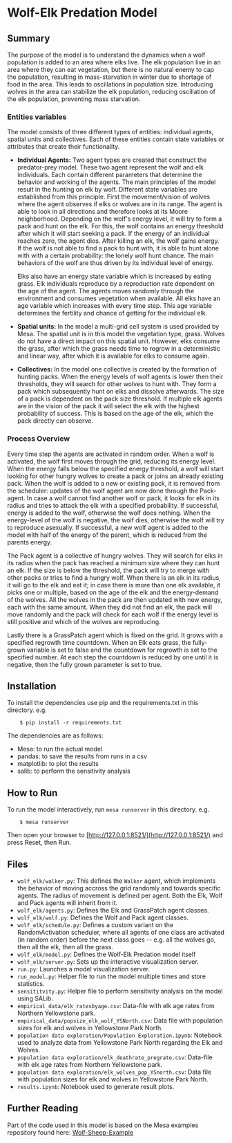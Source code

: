 # Wolf-Elk Predation Model

## Summary

The purpose of the model is to understand the dynamics when a wolf population is added to an area where elks live. The elk population live in an area where they can eat vegetation, but there is no natural enemy to cap the population, resulting in mass-starvation in winter due to shortage of food in the area. This leads to oscillations in population size. Introducing wolves in the area can stabilize the elk population, reducing oscillation of the elk population, preventing mass starvation.
### Entities variables
The model consists of three different types of entities: individual agents, spatial units and collectives. Each of these entities contain state variables or attributes that create their functionality. 
- **Individual Agents:** Two agent types are created that construct the predator-prey model. These two agent represent the wolf and elk individuals. Each contain different parameters that determine the behavior and working of the agents. The main principles of the model result in the hunting on elk by wolf. Different state variables are established from this principle. First the movement/vision of wolves where the agent observes if elks or wolves are in its range. The agent is able to look in all directions and therefore looks at its Moore neighborhood. Depending on the wolf's energy level, it will try to form a pack and hunt on the elk. For this, the wolf contains an energy threshold after which it will start seeking a pack. If the energy of an individual reaches zero, the agent dies. After killing an elk, the wolf gains energy. If the wolf is not able to find a pack to hunt with, it is able to hunt alone with with a certain probability: the lonely wolf hunt chance. The main behaviors of the wolf are thus driven by its individual level of energy.
    
    Elks also have an energy state variable which is increased by eating grass. Elk individuals reproduce by a reproduction rate dependent on the age of the agent. The agents moves randomly through the environment and consumes vegetation when available. All elks have an age variable which increases with every time step. This age variable determines the fertility and chance of getting for the individual elk. 

- **Spatial units:** In the model a multi-grid cell system is used provided by Mesa. The spatial unit is in this model the vegetation type, grass. Wolves do not have a direct impact on this spatial unit. However, elks consume the grass, after which the grass needs time to regrow in a deterministic and linear way, after which it is available for elks to consume again.
    
- **Collectives:** In the model one collective is created by the formation of hunting packs. When the energy levels of wolf agents is lower then their thresholds, they will search for other wolves to hunt with. They form a pack which subsequently hunt on elks and dissolve afterwards. The size of a pack is dependent on the pack size threshold. If multiple elk agents are in the vision of the pack it will select the elk with the highest probability of success. This is based on the age of the elk, which the pack directly can observe.
    

### Process Overview
Every time step the agents are activated in random order. When a wolf is activated, the wolf first moves through the grid, reducing its energy level. When the energy falls below the specified energy threshold, a wolf will start looking for other hungry wolves to create a pack or joins an already existing pack. When the wolf is added to a new or existing pack, it is removed from the scheduler: updates of the wolf agent are now done through the Pack-agent. In case a wolf cannot find another wolf or pack, it looks for elk in its radius and tries to attack the elk with a specified probability. If successful, energy is added to the wolf, otherwise the wolf does nothing. When the energy-level of the wolf is negative, the wolf dies, otherwise the wolf will try to reproduce asexually. If successful, a new wolf agent is added to the model with half of the energy of the parent, which is reduced from the parents energy.

The Pack agent is a collective of hungry wolves. They will search for elks in its radius when the pack has reached a minimum size where they can hunt an elk. If the size is below the threshold, the pack will try to merge with other packs or tries to find a hungry wolf. When there is an elk in its radius, it will go to the elk and eat it; in case there is more than one elk available, it picks one or multiple, based on the age of the elk and the energy-demand of the wolves. All the wolves in the pack are then updated with new energy, each with the same amount. When they did not find an elk, the pack will move randomly and the pack will check for each wolf if the energy level is still positive and which of the wolves are reproducing.

Lastly there is a GrassPatch agent which is fixed on the grid. It grows with a specified regrowth time countdown. When an Elk eats grass, the fully-grown variable is set to false and the countdown for regrowth is set to the specified number. At each step the countdown is reduced by one until it is negative, then the fully grown parameter is set to true.

## Installation

To install the dependencies use pip and the requirements.txt in this directory. e.g.

```
    $ pip install -r requirements.txt
```
The dependencies are as follows:
- Mesa: to run the actual model
- pandas: to save the results from runs in a csv
- matplotlib: to plot the results
- salib: to perform the sensitivity analysis
## How to Run

To run the model interactively, run ``mesa runserver`` in this directory. e.g.

```
    $ mesa runserver
```

Then open your browser to [http://127.0.0.1:8521/](http://127.0.0.1:8521/) and press Reset, then Run.

## Files

* ``wolf_elk/walker.py``: This defines the ``Walker`` agent, which implements the behavior of moving accross the grid randomly and towards specific agents. The radius of movement is defined per agent. Both the Elk, Wolf and Pack agents will inherit from it.
* ``wolf_elk/agents.py``: Defines the Elk and GrassPatch agent classes.
* ``wolf_elk/wolf.py``: Defines the Wolf and Pack agent classes.
* ``wolf_elk/schedule.py``: Defines a custom variant on the RandomActivation scheduler, where all agents of one class are activated (in random order) before the next class goes -- e.g. all the wolves go, then all the elk, then all the grass.
* ``wolf_elk/model.py``: Defines the Wolf-Elk Predation model itself
* ``wolf_elk/server.py``: Sets up the interactive visualization server.
* ``run.py``: Launches a model visualization server.
* ``run_model.py``: Helper file to run the model multiple times and store statistics.
* ``sensititvity.py``: Helper file to perform sensitivity analysis on the model using SALib.
* ``empirical_data/elk_ratesbyage.csv``: Data-file with elk age rates from Northern Yellowstone park.
* ``empirical_data/popsize_elk_wolf_YSNorth.csv``: Data file with population sizes for elk and wolves in Yellowstone Park North.
* ``population data exploration/Population Exploration.ipynb``: Notebook used to analyze data from Yellowstone Park North regarding the Elk and Wolves.
* ``population data exploration/elk_deathrate_pregrate.csv``: Data-file with elk age rates from Northern Yellowstone park.
* ``population data exploration/elk_wolves_pop_YSnorth.csv``: Data file with population sizes for elk and wolves in Yellowstone Park North.
* ``results.ipynb``: Notebook used to generate result plots.
## Further Reading

Part of the code used in this model is based on the Mesa examples repository found here: [Wolf-Sheep-Example](https://github.com/projectmesa/mesa/tree/master/examples/wolf_sheep)

